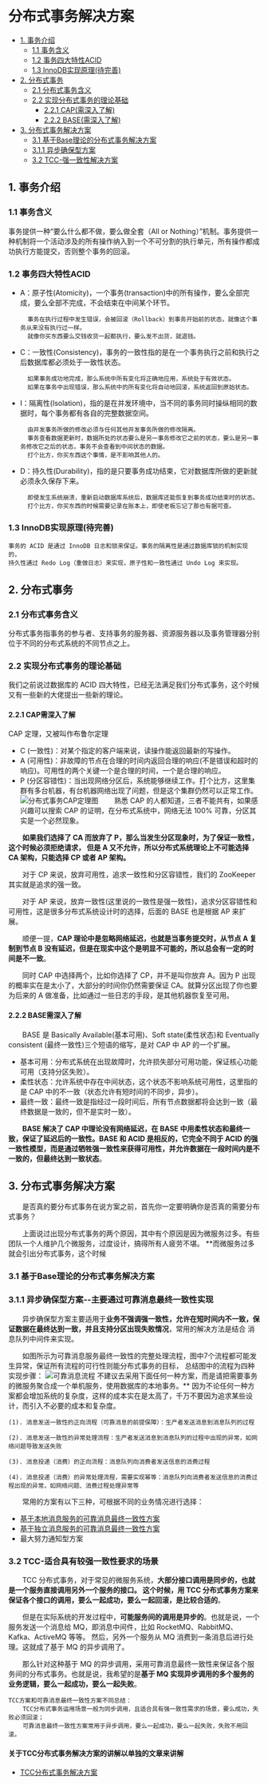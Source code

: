 # 分布式事务解决方案
<!-- MarkdownTOC -->
- [1. 事务介绍](#1-事务介绍)
    - [1.1 事务含义](#11-事务含义)
    - [1.2 事务四大特性ACID](#12-事务四大特性ACID)
    - [1.3 InnoDB实现原理(待完善)](#13-InnoDB实现原理(待完善))
- [2. 分布式事务](#2-分布式事务)
    - [2.1 分布式事务含义](#21-分布式事务含义)
    - [2.2 实现分布式事务的理论基础](#22-实现分布式事务的理论基础)
        - [2.2.1 CAP(需深入了解)](#221-CAP需深入了解)
        - [2.2.2 BASE(需深入了解)](#222-BASE需深入了解)
- [3. 分布式事务解决方案](#3-分布式事务解决方案)
    - [3.1 基于Base理论的分布式事务解决方案](#31-基于Base理论的分布式事务解决方案)
    - [3.1.1 异步确保型方案](#311-异步确保型方案--主要通过可靠消息最终一致性实现)
    - [3.2 TCC-强一致性解决方案](#32-TCC-适合具有较强一致性要求的场景)
<!-- /MarkdownTOC -->
## 1. 事务介绍
### 1.1 事务含义
事务提供一种“要么什么都不做，要么做全套（All or Nothing）”机制。事务提供一种机制将一个活动涉及的所有操作纳入到一个不可分割的执行单元，所有操作都成功执行方能提交，否则整个事务的回滚。
### 1.2 事务四大特性ACID
- A：原子性(Atomicity)，一个事务(transaction)中的所有操作，要么全部完成，要么全部不完成，不会结束在中间某个环节。

        事务在执行过程中发生错误，会被回滚（Rollback）到事务开始前的状态，就像这个事务从来没有执行过一样。
        就像你买东西要么交钱收货一起都执行，要么发不出货，就退钱。
- C：一致性(Consistency)，事务的一致性指的是在一个事务执行之前和执行之后数据库都必须处于一致性状态。

        如果事务成功地完成，那么系统中所有变化将正确地应用，系统处于有效状态。
        如果在事务中出现错误，那么系统中的所有变化将自动地回滚，系统返回到原始状态。
- I：隔离性(Isolation)，指的是在并发环境中，当不同的事务同时操纵相同的数据时，每个事务都有各自的完整数据空间。

        由并发事务所做的修改必须与任何其他并发事务所做的修改隔离。
        事务查看数据更新时，数据所处的状态要么是另一事务修改它之前的状态，要么是另一事务修改它之后的状态，事务不会查看到中间状态的数据。
        打个比方，你买东西这个事情，是不影响其他人的。
- D：持久性(Durability)，指的是只要事务成功结束，它对数据库所做的更新就必须永久保存下来。

        即使发生系统崩溃，重新启动数据库系统后，数据库还能恢复到事务成功结束时的状态。
        打个比方，你买东西的时候需要记录在账本上，即使老板忘记了那也有据可查。
### 1.3 InnoDB实现原理(待完善)
    事务的 ACID 是通过 InnoDB 日志和锁来保证。事务的隔离性是通过数据库锁的机制实现的，
    持久性通过 Redo Log（重做日志）来实现，原子性和一致性通过 Undo Log 来实现。

## 2. 分布式事务
### 2.1 分布式事务含义
分布式事务指事务的参与者、支持事务的服务器、资源服务器以及事务管理器分别位于不同的分布式系统的不同节点之上。
### 2.2 实现分布式事务的理论基础
我们之前说过数据库的 ACID 四大特性，已经无法满足我们分布式事务，这个时候又有一些新的大佬提出一些新的理论。
#### 2.2.1 CAP需深入了解
CAP 定理，又被叫作布鲁尔定理
- C (一致性)：对某个指定的客户端来说，读操作能返回最新的写操作。
- A (可用性)：非故障的节点在合理的时间内返回合理的响应(不是错误和超时的响应)。可用性的两个关键一个是合理的时间，一个是合理的响应。
- P (分区容错性)：当出现网络分区后，系统能够继续工作。打个比方，这里集群有多台机器，有台机器网络出现了问题，但是这个集群仍然可以正常工作。
![分布式事务CAP定理图](/src/main/images/分布式事务CAP定理.jpg)
&ensp;&ensp;&ensp;&ensp;熟悉 CAP 的人都知道，三者不能共有，如果感兴趣可以搜索 CAP 的证明，在分布式系统中，网络无法 100% 可靠，分区其实是一个必然现象。
 
**&ensp;&ensp;&ensp;&ensp;如果我们选择了 CA 而放弃了 P，那么当发生分区现象时，为了保证一致性，这个时候必须拒绝请求，
但是 A 又不允许，所以分布式系统理论上不可能选择 CA 架构，只能选择 CP 或者 AP 架构。**

&ensp;&ensp;&ensp;&ensp;对于 CP 来说，放弃可用性，追求一致性和分区容错性，我们的 ZooKeeper 其实就是追求的强一致。

&ensp;&ensp;&ensp;&ensp;对于 AP 来说，放弃一致性(这里说的一致性是强一致性)，追求分区容错性和可用性，这是很多分布式系统设计时的选择，后面的 BASE 也是根据 AP 来扩展。

&ensp;&ensp;&ensp;&ensp;顺便一提，**CAP 理论中是忽略网络延迟，也就是当事务提交时，从节点 A 复制到节点 B 没有延迟，但是在现实中这个是明显不可能的，所以总会有一定的时间是不一致**。

&ensp;&ensp;&ensp;&ensp;同时 CAP 中选择两个，比如你选择了 CP，并不是叫你放弃 A。因为 P 出现的概率实在是太小了，大部分的时间你仍然需要保证 CA。就算分区出现了你也要为后来的 A 做准备，比如通过一些日志的手段，是其他机器恢复至可用。
#### 2.2.2 BASE需深入了解
&ensp;&ensp;&ensp;&ensp;BASE 是 Basically Available(基本可用)、Soft state(柔性状态)和 Eventually consistent (最终一致性)三个短语的缩写，是对 CAP 中 AP 的一个扩展。
- 基本可用：分布式系统在出现故障时，允许损失部分可用功能，保证核心功能可用（支持分区失败）。
- 柔性状态：允许系统中存在中间状态，这个状态不影响系统可用性，这里指的是 CAP 中的不一致（状态允许有短时间的不同步，异步）。
- 最终一致：最终一致是指经过一段时间后，所有节点数据都将会达到一致（最终数据是一致的，但不是实时一致）。

&ensp;&ensp;&ensp;&ensp;**BASE 解决了 CAP 中理论没有网络延迟，在 BASE 中用柔性状态和最终一致，保证了延迟后的一致性。BASE 和 ACID 是相反的，它完全不同于 ACID 的强一致性模型，而是通过牺牲强一致性来获得可用性，并允许数据在一段时间内是不一致的，但最终达到一致状态**。

## 3. 分布式事务解决方案
&ensp;&ensp;&ensp;&ensp;是否真的要分布式事务在说方案之前，首先你一定要明确你是否真的需要分布式事务？

　　上面说过出现分布式事务的两个原因，其中有个原因是因为微服务过多。有些团队一个人维护几个微服务，过度设计，搞得所有人疲劳不堪。
**而微服务过多就会引出分布式事务，这个时候
### 3.1 基于Base理论的分布式事务解决方案
### 3.1.1 异步确保型方案--主要通过可靠消息最终一致性实现
　　异步确保型方案主要适用于**业务不强调强一致性，允许在短时间内不一致，保证数据在最终达到一致，并且支持分区出现失败情况**，常用的解决方法是结合
消息队列中间件来实现。

　　如图所示为可靠消息服务最终一致性的完整处理流程，图中7个流程都可能发生异常，保证所有流程的可行性则能分布式事务的目标，
总结图中的流程为四种实现步骤：
![可靠消息流程](/src/main/images/可靠消息流程.jpg)
不建议去采用下面任何一种方案，而是请把需要事务的微服务聚合成一个单机服务，使用数据库的本地事务。**
因为不论任何一种方案都会增加系统的复杂度，这样的成本实在是太高了，千万不要因为追求某些设计，而引入不必要的成本和复杂度。
    
    (1). 消息发送一致性的正向流程（可靠消息的前提保障）：生产者发送消息到消息队列的过程
    
    (2). 消息发送一致性的异常处理流程：生产者发送消息到消息队列的过程中出现的异常，如网络问题导致发送失败
    
    (3). 消息投递（消费）的正向流程：消息队列向消费者发送信息的消费过程
    
    (4). 消息投递（消费）的异常处理流程，需要实现幂等：消息队列向消费者发送信息的消费过程出现的异常，如网络问题、消费过程处理异常等

　　常用的方案有以下三种，可根据不同的业务情况进行选择： 
   - [基于本地消息服务的可靠消息最终一致性方案](/src/main/docs/distributed/基于本地消息服务的可靠消息最终一致性方案.md)
   - [基于独立消息服务的可靠消息最终一致性方案](/src/main/docs/distributed/基于独立消息服务的可靠消息最终一致性方案.md)
   - 最大努力通知型方案
   
### 3.2 TCC-适合具有较强一致性要求的场景
　　TCC 分布式事务，对于常见的微服务系统，**大部分接口调用是同步的，也就是一个服务直接调用另外一个服务的接口。
这个时候，用 TCC 分布式事务方案来保证各个接口的调用，要么一起成功，要么一起回滚，是比较合适的**。
     
　　但是在实际系统的开发过程中，**可能服务间的调用是异步的**。也就是说，一个服务发送一个消息给 MQ，即消息中间件，比如 RocketMQ、RabbitMQ、Kafka、ActiveMQ 等等。
然后，另外一个服务从 MQ 消费到一条消息后进行处理。这就成了基于 MQ 的异步调用了。

　　那么针对这种基于 MQ 的异步调用，采用可靠消息最终一致性来保证各个服务间的分布式事务。也就是说，我希望的是**基于 MQ 实现异步调用的多个服务的业务逻辑，要么一起成功，要么一起失败**。
        
    TCC方案和可靠消息最终一致性方案不同总结：
        TCC分布式事务运用场景一般为同步调用，且适合具有强一致性需求的场景，要么成功，失败必须回滚；
        可靠消息最终一致性方案常用于异步调用，要么一起成功，要么一起失败，失败不用回滚。
#### 关于TCC分布式事务解决方案的讲解以单独的文章来讲解
- [TCC分布式事务解决方案](/src/main/docs/distributed/TCC分布式事务解决方案.md)


